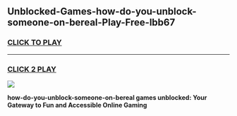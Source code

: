 
## Unblocked-Games-how-do-you-unblock-someone-on-bereal-Play-Free-lbb67
<h3>
<a href="https://premium76.site?title=how-do-you-unblock-someone-on-bereal&ref=21A">CLICK TO PLAY</a></h3>
<hr>

<h3>
<a href="https://premium76.site?title=how-do-you-unblock-someone-on-bereal&ref=21A">CLICK 2 PLAY</a>
  
</h3>

<a href="https://premium76.site?title=how-do-you-unblock-someone-on-bereal&ref=21A"><img src="https://clearcache.store/games.png"></a>


**how-do-you-unblock-someone-on-bereal games unblocked: Your Gateway to Fun and Accessible Online Gaming**
